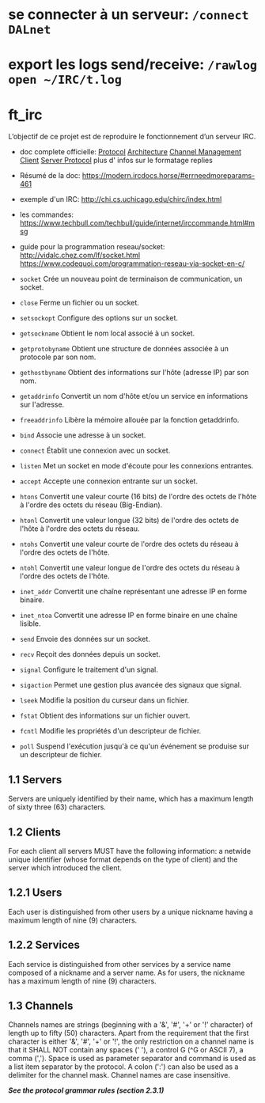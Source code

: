 
# se connecter à un serveur: `/connect DALnet`
# export les logs send/receive: `/rawlog open ~/IRC/t.log`

# ft_irc
L’objectif de ce projet est de reproduire le fonctionnement d’un serveur IRC.

- doc complete officielle:
[Protocol](https://tools.ietf.org/html/rfc1459)
[Architecture](https://tools.ietf.org/html/rfc2810)
[Channel Management](https://tools.ietf.org/html/rfc2811)
[Client](https://tools.ietf.org/html/rfc2812)
[Server Protocol](https://tools.ietf.org/html/rfc2813) plus d' infos sur le formatage replies

- Résumé de la doc: https://modern.ircdocs.horse/#errneedmoreparams-461

- exemple d'un IRC: http://chi.cs.uchicago.edu/chirc/index.html

- les commandes: https://www.techbull.com/techbull/guide/internet/irccommande.html#msg

- guide pour la programmation reseau/socket:
http://vidalc.chez.com/lf/socket.html
https://www.codequoi.com/programmation-reseau-via-socket-en-c/

- `socket` Crée un nouveau point de terminaison de communication, un socket.
- `close` Ferme un fichier ou un socket.
- `setsockopt` Configure des options sur un socket.
- `getsockname` Obtient le nom local associé à un socket.
- `getprotobyname` Obtient une structure de données associée à un protocole par son nom.
- `gethostbyname` Obtient des informations sur l'hôte (adresse IP) par son nom.
- `getaddrinfo` Convertit un nom d'hôte et/ou un service en informations sur l'adresse.
- `freeaddrinfo` Libère la mémoire allouée par la fonction getaddrinfo.
- `bind` Associe une adresse à un socket.
- `connect` Établit une connexion avec un socket.
- `listen` Met un socket en mode d'écoute pour les connexions entrantes.
- `accept` Accepte une connexion entrante sur un socket.
- `htons` Convertit une valeur courte (16 bits) de l'ordre des octets de l'hôte à l'ordre des octets du réseau (Big-Endian).
- `htonl` Convertit une valeur longue (32 bits) de l'ordre des octets de l'hôte à l'ordre des octets du réseau.
- `ntohs` Convertit une valeur courte de l'ordre des octets du réseau à l'ordre des octets de l'hôte.
- `ntohl` Convertit une valeur longue de l'ordre des octets du réseau à l'ordre des octets de l'hôte.
- `inet_addr` Convertit une chaîne représentant une adresse IP en forme binaire.
- `inet_ntoa` Convertit une adresse IP en forme binaire en une chaîne lisible.
- `send` Envoie des données sur un socket.
- `recv` Reçoit des données depuis un socket.
- `signal` Configure le traitement d'un signal.
- `sigaction` Permet une gestion plus avancée des signaux que signal.
- `lseek` Modifie la position du curseur dans un fichier.
- `fstat` Obtient des informations sur un fichier ouvert.
- `fcntl` Modifie les propriétés d'un descripteur de fichier.
- `poll` Suspend l'exécution jusqu'à ce qu'un événement se produise sur un descripteur de fichier.

**1.1 Servers**
---
Servers are uniquely identified by their name, which has a maximum
length of sixty three (63) characters.

**1.2 Clients**
---
For each client all servers MUST have the following information: a
netwide unique identifier (whose format depends on the type of
client) and the server which introduced the client.

**1.2.1 Users**
---
Each user is distinguished from other users by a unique nickname
having a maximum length of nine (9) characters.

**1.2.2 Services**
---
Each service is distinguished from other services by a service name
composed of a nickname and a server name. As for users, the nickname
has a maximum length of nine (9) characters.

**1.3 Channels**
---
Channels names are strings (beginning with a '&', '#', '+' or '!'
character) of length up to fifty (50) characters.  Apart from the
requirement that the first character is either '&', '#', '+' or '!',
the only restriction on a channel name is that it SHALL NOT contain
any spaces (' '), a control G (^G or ASCII 7), a comma (',').  Space
is used as parameter separator and command is used as a list item
separator by the protocol.  A colon (':') can also be used as a
delimiter for the channel mask.  Channel names are case insensitive.

***See the protocol grammar rules (section 2.3.1)***

